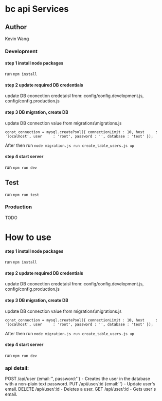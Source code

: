 # bc api Services

## Author
Kevin Wang

### Development

#### step 1 install node packages

run `npm install`

#### step 2 update required DB credentials

update DB coonection credetaisl from: config/config.development.js, config/config.production.js

#### step 3 DB migration, create DB

update DB connection value from migrations\migrations.js

`const connection = mysql.createPool({
    connectionLimit : 10,
    host     : 'localhost',
    user     : 'root',
    password : '',
    database : 'test'
});`

After then run `node migration.js run create_table_users.js up`

#### step 4 start server

run `npm run dev`

## Test

run `npm run test`

### Production
TODO

# How to use

#### step 1 install node packages

run `npm install`

#### step 2 update required DB credentials

update DB coonection credetaisl from: config/config.development.js, config/config.production.js

#### step 3 DB migration, create DB

update DB connection value from migrations\migrations.js

`const connection = mysql.createPool({
    connectionLimit : 10,
    host     : 'localhost',
    user     : 'root',
    password : '',
    database : 'test'
});`

After then run `node migration.js run create_table_users.js up`

#### step 4 start server

run `npm run dev`

### api detail:
POST /api/user {email:'', password:''} - Creates the user in the database with a non-plain text password.
PUT /api/user/:id {email:''} - Update user's email.
DELETE /api/user/:id - Deletes a user.
GET /api/user/:id - Gets user's email.



